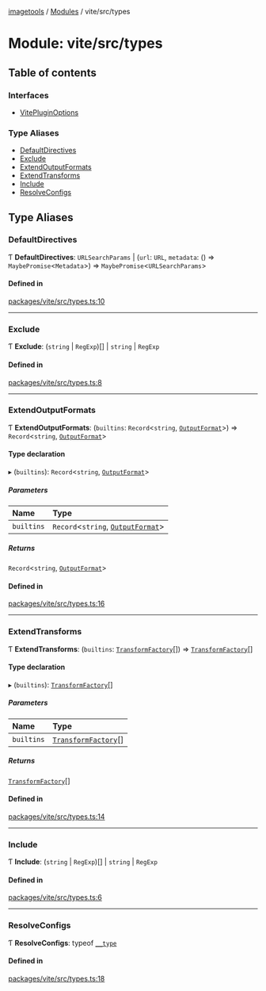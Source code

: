 [imagetools](../README.md) / [Modules](../modules.md) / vite/src/types

# Module: vite/src/types

## Table of contents

### Interfaces

- [VitePluginOptions](../interfaces/vite_src_types.VitePluginOptions.md)

### Type Aliases

- [DefaultDirectives](vite_src_types.md#defaultdirectives)
- [Exclude](vite_src_types.md#exclude)
- [ExtendOutputFormats](vite_src_types.md#extendoutputformats)
- [ExtendTransforms](vite_src_types.md#extendtransforms)
- [Include](vite_src_types.md#include)
- [ResolveConfigs](vite_src_types.md#resolveconfigs)

## Type Aliases

### DefaultDirectives

Ƭ **DefaultDirectives**: `URLSearchParams` \| (`url`: `URL`, `metadata`: () => `MaybePromise`<`Metadata`\>) => `MaybePromise`<`URLSearchParams`\>

#### Defined in

[packages/vite/src/types.ts:10](https://github.com/JonasKruckenberg/imagetools/blob/4ebc88f/packages/vite/src/types.ts#L10)

___

### Exclude

Ƭ **Exclude**: (`string` \| `RegExp`)[] \| `string` \| `RegExp`

#### Defined in

[packages/vite/src/types.ts:8](https://github.com/JonasKruckenberg/imagetools/blob/4ebc88f/packages/vite/src/types.ts#L8)

___

### ExtendOutputFormats

Ƭ **ExtendOutputFormats**: (`builtins`: `Record`<`string`, [`OutputFormat`](vite_src.md#outputformat)\>) => `Record`<`string`, [`OutputFormat`](vite_src.md#outputformat)\>

#### Type declaration

▸ (`builtins`): `Record`<`string`, [`OutputFormat`](vite_src.md#outputformat)\>

##### Parameters

| Name | Type |
| :------ | :------ |
| `builtins` | `Record`<`string`, [`OutputFormat`](vite_src.md#outputformat)\> |

##### Returns

`Record`<`string`, [`OutputFormat`](vite_src.md#outputformat)\>

#### Defined in

[packages/vite/src/types.ts:16](https://github.com/JonasKruckenberg/imagetools/blob/4ebc88f/packages/vite/src/types.ts#L16)

___

### ExtendTransforms

Ƭ **ExtendTransforms**: (`builtins`: [`TransformFactory`](vite_src.md#transformfactory)[]) => [`TransformFactory`](vite_src.md#transformfactory)[]

#### Type declaration

▸ (`builtins`): [`TransformFactory`](vite_src.md#transformfactory)[]

##### Parameters

| Name | Type |
| :------ | :------ |
| `builtins` | [`TransformFactory`](vite_src.md#transformfactory)[] |

##### Returns

[`TransformFactory`](vite_src.md#transformfactory)[]

#### Defined in

[packages/vite/src/types.ts:14](https://github.com/JonasKruckenberg/imagetools/blob/4ebc88f/packages/vite/src/types.ts#L14)

___

### Include

Ƭ **Include**: (`string` \| `RegExp`)[] \| `string` \| `RegExp`

#### Defined in

[packages/vite/src/types.ts:6](https://github.com/JonasKruckenberg/imagetools/blob/4ebc88f/packages/vite/src/types.ts#L6)

___

### ResolveConfigs

Ƭ **ResolveConfigs**: typeof [`__type`](../interfaces/vite_src_types.VitePluginOptions.md#__type)

#### Defined in

[packages/vite/src/types.ts:18](https://github.com/JonasKruckenberg/imagetools/blob/4ebc88f/packages/vite/src/types.ts#L18)
